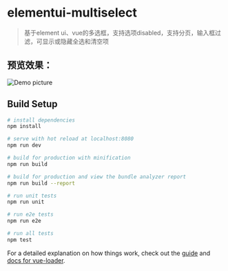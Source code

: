 # elementui-multiselect

> 基于element ui、vue的多选框，支持选项disabled，支持分页，输入框过滤，可显示或隐藏全选和清空项

## 预览效果：
![Demo picture](https://github.com/zhixiaotong/elementui-multiselect/master/tree/demo.gif)

## Build Setup

``` bash
# install dependencies
npm install

# serve with hot reload at localhost:8080
npm run dev

# build for production with minification
npm run build

# build for production and view the bundle analyzer report
npm run build --report

# run unit tests
npm run unit

# run e2e tests
npm run e2e

# run all tests
npm test
```

For a detailed explanation on how things work, check out the [guide](http://vuejs-templates.github.io/webpack/) and [docs for vue-loader](http://vuejs.github.io/vue-loader).

